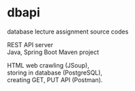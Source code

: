 # dbapi
database lecture assignment source codes
<br/>

REST API server
<br/>
Java, Spring Boot Maven project
<br/>

HTML web crawling (JSoup),
<br/>
storing in database (PostgreSQL),
<br/>
creating GET, PUT API (Postman).
